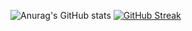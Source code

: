 ![Anurag's GitHub stats](https://github-readme-stats.vercel.app/api?username=igivotron&show_icons=true&theme=dracula)
[![GitHub Streak](http://github-readme-streak-stats.herokuapp.com?user=igivotron&theme=darcula)](https://git.io/streak-stats)

